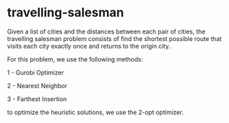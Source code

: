 # travelling-salesman

Given a list of cities and the distances between each pair of cities, the travelling salesman problem consists of find the shortest possible route that visits each city exactly once and returns to the origin city.

For this problem, we use the following methods:

1 - Gurobi Optimizer

2 - Nearest Neighbor

3 - Farthest Insertion

to optimize the heuristic solutions, we use the 2-opt optimizer.
